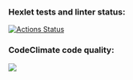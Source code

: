 ### Hexlet tests and linter status:
[![Actions Status](https://github.com/zluuba/python-project-49/workflows/hexlet-check/badge.svg)](https://github.com/zluuba/python-project-49/actions)

### CodeClimate code quality:
<a href="https://codeclimate.com/github/zluuba/python-project-49/maintainability"><img src="https://api.codeclimate.com/v1/badges/8f30055514168a104cb1/maintainability" /></a>


